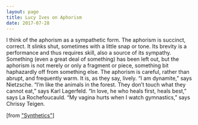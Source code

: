 ```yaml
---
layout: page
title: Lucy Ives on Aphorism
date: 2017-07-28
---
```


I think of the aphorism as a sympathetic form. The aphorism is succinct, correct. It slinks shut, sometimes with a little snap or tone. Its brevity is a performance and thus requires skill, also a source of its sympathy. Something (even a great deal of something) has been left out, but the aphorism is not merely or only a fragment or piece, something bit haphazardly off from something else. The aphorism is careful, rather than abrupt, and frequently warm. It is, as they say, lively. “I am dynamite,” says Nietzsche. “I’m like the animals in the forest. They don’t touch what they cannot eat,” says Karl Lagerfeld. “In love, he who heals first, heals best,” says La Rochefoucauld. “My vagina hurts when I watch gymnastics,” says Chrissy Teigen.

[from ["Synthetics"](http://mail01.tinyletterapp.com/PracticeCatalogue/lucy-ives-on-aphorism/9064037-lareviewofbooks.org/article/synthetics?c=263bb460-e49b-4bcf-891f-1453e8ac1cb7)]
